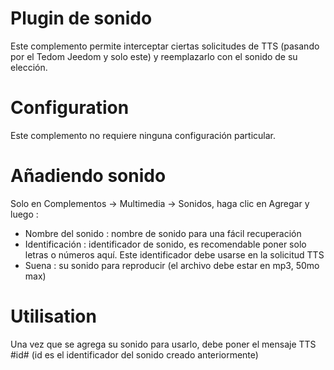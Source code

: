 # Plugin de sonido

Este complemento permite interceptar ciertas solicitudes de TTS (pasando por el Tedom Jeedom y solo este) y reemplazarlo con el sonido de su elección.

# Configuration

Este complemento no requiere ninguna configuración particular.

# Añadiendo sonido

Solo en Complementos -> Multimedia -> Sonidos, haga clic en Agregar y luego :

- Nombre del sonido : nombre de sonido para una fácil recuperación
- Identificación : identificador de sonido, es recomendable poner solo letras o números aquí. Este identificador debe usarse en la solicitud TTS
- Suena : su sonido para reproducir (el archivo debe estar en mp3, 50mo max)

# Utilisation

Una vez que se agrega su sonido para usarlo, debe poner el mensaje TTS #id# (id es el identificador del sonido creado anteriormente)
